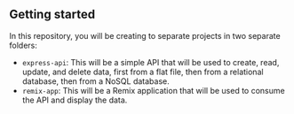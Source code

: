 ## Getting started

In this repository, you will be creating to separate projects in two separate folders:

- `express-api`: This will be a simple API that will be used to create, read, update, and delete data, first from a flat file, then from a relational database, then from a NoSQL database.
- `remix-app`: This will be a Remix application that will be used to consume the API and display the data.